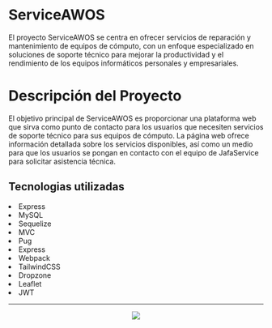 # ServiceAWOS
El proyecto ServiceAWOS se centra en ofrecer servicios de reparación y mantenimiento de equipos de cómputo, con un enfoque especializado en soluciones de soporte técnico para mejorar la productividad y el rendimiento de los equipos informáticos personales y empresariales.

# Descripción del Proyecto
El objetivo principal de ServiceAWOS es proporcionar una plataforma web que sirva como punto de contacto para los usuarios que necesiten servicios de soporte técnico para sus equipos de cómputo. La página web ofrece información detallada sobre los servicios disponibles, así como un medio para que los usuarios se pongan en contacto con el equipo de JafaService para solicitar asistencia técnica.

## Tecnologias utilizadas
  <li>Express</li>
  <li>MySQL</li>
  <li>Sequelize</li>
  <li>MVC</li>
  <li>Pug</li>
  <li>Express</li>
  <li>Webpack</li>
  <li>TailwindCSS</li>
  <li>Dropzone</li>
  <li>Leaflet</li>  
  <li>JWT</li>

</ul>
<hr>

<p align="center">
    <img src="https://skillicons.dev/icons?i=pug,tailwind,mysql,express,nodejs"/>
